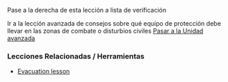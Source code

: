 [Title]: # (¿Y ahora qué?)
[Difficulty]: # (Principiante)
[Order]: # (8)

Pase a la derecha de esta lección a lista de verificación

Ir a la lección avanzada de consejos sobre qué equipo de protección debe llevar en las zonas de combate o disturbios civiles [Pasar a la Unidad avanzada](umbrella://lesson/protective/1)

### Lecciones Relacionadas / Herramientas

*   [Evacuation lesson](umbrella://lesson/evacuation)
